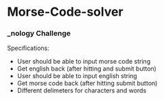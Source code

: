 # Morse-Code-solver

### _nology Challenge 

Specifications:
  - User should be able to input morse code string
  - Get english back (after hitting and submit button)
  - User should be able to input english string
  - Get morse code back (after hitting submit button)
  - Different delimeters for characters and words
